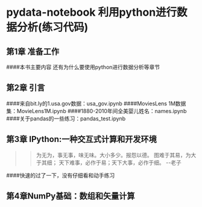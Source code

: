 # pydata-notebook 利用python进行数据分析(练习代码)

## 第1章 准备工作
####本书主要内容
还有为什么要使用python进行数据分析等章节

## 第2章 引言
####来自bit.ly的1.usa.gov数据：usa_gov.ipynb
####MoviesLens 1M数据集：MovieLens1M.ipynb
####1880-2010年间全美婴儿姓名：names.ipynb
####关于pandas的一些练习：pandas_test.ipynb

## 第3章 IPython:一种交互式计算和开发环境

>>为无为，事无事，味无味。大小多少。报怨以德。
>>图难于其易，为大于其细；
>>天下难事，必作于易；天下大事，必作于细。
>>--老子

####快速的过了一下，没有仔细看和动手练习

## 第4章NumPy基础：数组和矢量计算
